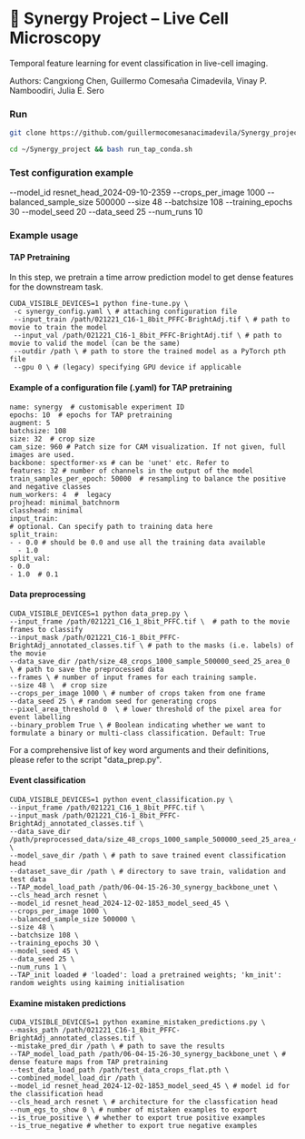 # 📸 Synergy Project – Live Cell Microscopy

Temporal feature learning for event classification in live-cell imaging.

Authors:
Cangxiong Chen, Guillermo Comesaña Cimadevila, Vinay P. Namboodiri, Julia E. Sero

### Run

```bash
git clone https://github.com/guillermocomesanacimadevila/Synergy_project.git
```

```bash
cd ~/Synergy_project && bash run_tap_conda.sh
```

### Test configuration example
--model_id resnet_head_2024-09-10-2359 --crops_per_image 1000 
--balanced_sample_size 500000 --size 48 --batchsize 108 
--training_epochs 30 --model_seed 20 --data_seed 25 --num_runs 10

### Example usage
#### TAP Pretraining
In this step, we pretrain a time arrow prediction model to get dense features for the downstream task.
```
CUDA_VISIBLE_DEVICES=1 python fine-tune.py \ 
 -c synergy_config.yaml \ # attaching configuration file 
 --input_train /path/021221_C16-1_8bit_PFFC-BrightAdj.tif \ # path to movie to train the model
 --input_val /path/021221_C16-1_8bit_PFFC-BrightAdj.tif \ # path to movie to valid the model (can be the same)
 --outdir /path \ # path to store the trained model as a PyTorch pth file
 --gpu 0 \ # (legacy) specifying GPU device if applicable 

```

#### Example of a configuration file (.yaml) for TAP pretraining
```
name: synergy  # customisable experiment ID
epochs: 10  # epochs for TAP pretraining
augment: 5
batchsize: 108  
size: 32  # crop size 
cam_size: 960 # Patch size for CAM visualization. If not given, full images are used.
backbone: spectformer-xs # can be 'unet' etc. Refer to
features: 32 # number of channels in the output of the model
train_samples_per_epoch: 50000  # resampling to balance the positive and negative classes
num_workers: 4  #  legacy
projhead: minimal_batchnorm
classhead: minimal
input_train:
# optional. Can specify path to training data here
split_train:
- - 0.0 # should be 0.0 and use all the training data available
  - 1.0
split_val:
- 0.0
- 1.0  # 0.1
```


#### Data preprocessing
```
CUDA_VISIBLE_DEVICES=1 python data_prep.py \
--input_frame /path/021221_C16_1_8bit_PFFC.tif \  # path to the movie frames to classify
--input_mask /path/021221_C16-1_8bit_PFFC-BrightAdj_annotated_classes.tif \ # path to the masks (i.e. labels) of the movie 
--data_save_dir /path/size_48_crops_1000_sample_500000_seed_25_area_0 \ # path to save the preprocessed data
--frames \ # number of input frames for each training sample.
--size 48 \  # crop size
--crops_per_image 1000 \ # number of crops taken from one frame
--data_seed 25 \ # random seed for generating crops
--pixel_area_threshold 0  \ # lower threshold of the pixel area for event labelling
--binary_problem True \ # Boolean indicating whether we want to formulate a binary or multi-class classification. Default: True  
```
For a comprehensive list of key word arguments and their definitions, please refer to the script "data_prep.py".

#### Event classification
```
CUDA_VISIBLE_DEVICES=1 python event_classification.py \
--input_frame /path/021221_C16_1_8bit_PFFC.tif \   
--input_mask /path/021221_C16-1_8bit_PFFC-BrightAdj_annotated_classes.tif \ 
--data_save_dir /path/preprocessed_data/size_48_crops_1000_sample_500000_seed_25_area_40 \
--model_save_dir /path \ # path to save trained event classification head 
--dataset_save_dir /path \ # directory to save train, validation and test data 
--TAP_model_load_path /path/06-04-15-26-30_synergy_backbone_unet \
--cls_head_arch resnet \
--model_id resnet_head_2024-12-02-1853_model_seed_45 \
--crops_per_image 1000 \
--balanced_sample_size 500000 \
--size 48 \
--batchsize 108 \
--training_epochs 30 \
--model_seed 45 \
--data_seed 25 \
--num_runs 1 \
--TAP_init loaded # 'loaded': load a pretrained weights; 'km_init': random weights using kaiming initialisation
```

#### Examine mistaken predictions
```
CUDA_VISIBLE_DEVICES=1 python examine_mistaken_predictions.py \
--masks_path /path/021221_C16-1_8bit_PFFC-BrightAdj_annotated_classes.tif \
--mistake_pred_dir /path \ # path to save the results
--TAP_model_load_path /path/06-04-15-26-30_synergy_backbone_unet \ # dense feature maps from TAP pretraining 
--test_data_load_path /path/test_data_crops_flat.pth \
--combined_model_load_dir /path \
--model_id resnet_head_2024-12-02-1853_model_seed_45 \ # model id for the classification head
--cls_head_arch resnet \ # architecture for the classfication head
--num_egs_to_show 0 \ # number of mistaken examples to export 
--is_true_positive \ # whether to export true positive examples
--is_true_negative # whether to export true negative examples
```
